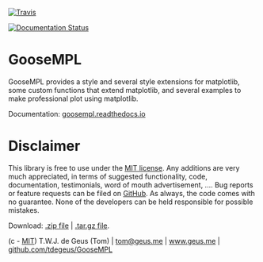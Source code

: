 [![Travis](https://travis-ci.com/tdegeus/GooseMPL.svg?branch=master)](https://travis-ci.com/tdegeus/GooseMPL)

[![Documentation Status](https://readthedocs.org/projects/goosempl/badge/?version=latest)](http://goosempl.readthedocs.io/en/latest/?badge=latest)

# GooseMPL

GooseMPL provides a style and several style extensions for matplotlib, 
some custom functions that extend matplotlib, 
and several examples to make professional plot using matplotlib. 

Documentation: [goosempl.readthedocs.io](https://goosempl.readthedocs.io)

# Disclaimer

This library is free to use under the [MIT license](LICENSE). 
Any additions are very much appreciated, in terms of suggested functionality, 
code, documentation, testimonials, word of mouth advertisement, .... 
Bug reports or feature requests can be filed on 
[GitHub](https://github.com/tdegeus/GooseMPL). 
As always, the code comes with no guarantee. 
None of the developers can be held responsible for possible mistakes.

Download: 
[.zip file](https://github.com/tdegeus/GooseMPL/zipball/master) | 
[.tar.gz file](https://github.com/tdegeus/GooseMPL/tarball/master).

(c - [MIT](LICENSE)) T.W.J. de Geus (Tom) | 
tom@geus.me | www.geus.me | 
[github.com/tdegeus/GooseMPL](https://github.com/tdegeus/GooseMPL)
